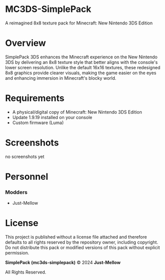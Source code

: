# MC3DS-SimplePack

A reimagined 8x8 texture pack for Minecraft: New Nintendo 3DS Edition

# Overview

SimplePack 3DS enhances the Minecraft experience on the New Nintendo 3DS by delivering an 8x8 texture style that better aligns with the console's lower screen resolution. Unlike the default 16x16 textures, these redesigned 8x8 graphics provide clearer visuals, making the game easier on the eyes and enhancing immersion in Minecraft's blocky world.

# Requirements

- A physical/digital copy of Minecraft: New Nintendo 3DS Edition
- Update 1.9.19 installed on your console
- Custom firmware (Luma)

# Screenshots


no screenshots yet

# Personnel


### Modders
- Just-Mellow

# License


This project is published without a license file attached and therefore defaults to all rights reserved by the repository owner, including copyright. Do not distribute this pack or modified versions of this pack without explicit permission.

**SimplePack (mc3ds-simplepack)** © 2024 **Just-Mellow**

All Rights Reserved.


